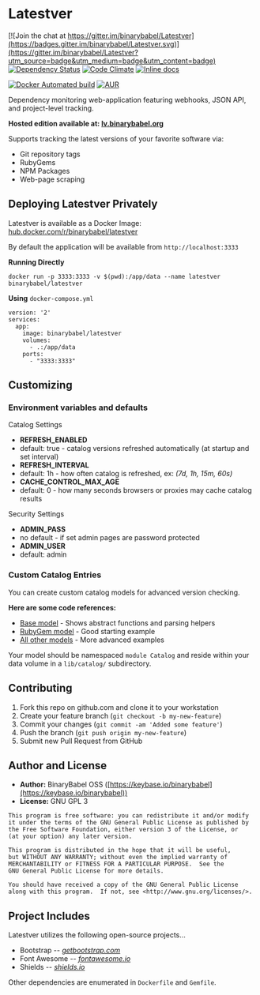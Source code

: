 # Latestver

[![Join the chat at https://gitter.im/binarybabel/Latestver](https://badges.gitter.im/binarybabel/Latestver.svg)](https://gitter.im/binarybabel/Latestver?utm_source=badge&utm_medium=badge&utm_content=badge)
[![Dependency Status](https://gemnasium.com/badges/github.com/binarybabel/latestver.svg)](https://gemnasium.com/github.com/binarybabel/latestver)
[![Code Climate](https://codeclimate.com/github/binarybabel/latestver/badges/gpa.svg)](https://codeclimate.com/github/binarybabel/latestver)
[![Inline docs](http://inch-ci.org/github/binarybabel/latestver.svg?branch=master)](http://inch-ci.org/github/binarybabel/latestver)

[![Docker Automated build](https://img.shields.io/docker/automated/binarybabel/latestver.svg)](https://hub.docker.com/r/binarybabel/latestver/)
[![AUR](https://img.shields.io/aur/license/yaourt.svg)](https://www.gnu.org/licenses/gpl-3.0.en.html)

Dependency monitoring web-application featuring webhooks, JSON API, and project-level tracking.

**Hosted edition available at: [lv.binarybabel.org](https://lv.binarybabel.org)**

Supports tracking the latest versions of your favorite software via:

* Git repository tags
* RubyGems
* NPM Packages
* Web-page scraping


## Deploying Latestver Privately

Latestver is available as a Docker Image: [hub.docker.com/r/binarybabel/latestver](https://hub.docker.com/r/binarybabel/latestver/)

By default the application will be available from `http://localhost:3333`

**Running Directly**

```
docker run -p 3333:3333 -v $(pwd):/app/data --name latestver binarybabel/latestver
```

**Using** `docker-compose.yml`

```
version: '2'
services:
  app:
    image: binarybabel/latestver
    volumes:
      - .:/app/data
    ports:
      - "3333:3333"

```


## Customizing

### Environment variables and defaults

Catalog Settings

* __REFRESH\_ENABLED__
 * default: true - catalog versions refreshed automatically (at startup and set interval)
* __REFRESH\_INTERVAL__
 * default: 1h - how often catalog is refreshed, ex: _(7d, 1h, 15m, 60s)_
* __CACHE\_CONTROL\_MAX\_AGE__
 * default: 0 - how many seconds browsers or proxies may cache catalog results

Security Settings

* __ADMIN\_PASS__
 * no default - if set admin pages are password protected
* __ADMIN\_USER__
 * default: admin

### Custom Catalog Entries

You can create custom catalog models for advanced version checking.

**Here are some code references:**

* [Base model](https://github.com/binarybabel/latestver/blob/master/app/models/catalog_entry.rb) - Shows abstract functions and parsing helpers
* [RubyGem model](https://github.com/binarybabel/latestver/blob/master/app/models/catalog/ruby_gem.rb) - Good starting example
* [All other models](https://github.com/binarybabel/latestver/tree/master/app/models/catalog) - More advanced examples

Your model should be namespaced `module Catalog` and reside within your data volume in a `lib/catalog/` subdirectory.


## Contributing

1. Fork this repo on github.com and clone it to your workstation
2. Create your feature branch (`git checkout -b my-new-feature`)
3. Commit your changes (`git commit -am 'Added some feature'`)
4. Push the branch (`git push origin my-new-feature`)
5. Submit new Pull Request from GitHub


## Author and License

 - **Author:** BinaryBabel OSS ([https://keybase.io/binarybabel](https://keybase.io/binarybabel))
 - **License:** GNU GPL 3

```
This program is free software: you can redistribute it and/or modify
it under the terms of the GNU General Public License as published by
the Free Software Foundation, either version 3 of the License, or
(at your option) any later version.

This program is distributed in the hope that it will be useful,
but WITHOUT ANY WARRANTY; without even the implied warranty of
MERCHANTABILITY or FITNESS FOR A PARTICULAR PURPOSE.  See the
GNU General Public License for more details.

You should have received a copy of the GNU General Public License
along with this program.  If not, see <http://www.gnu.org/licenses/>.
```


## Project Includes
Latestver utilizes the following open-source projects...

+ Bootstrap -- _[getbootstrap.com](http://getbootstrap.com/)_
+ Font Awesome -- _[fontawesome.io](http://fontawesome.io/)_
+ Shields -- _[shields.io](http://shields.io/)_

Other dependencies are enumerated in `Dockerfile` and `Gemfile`.